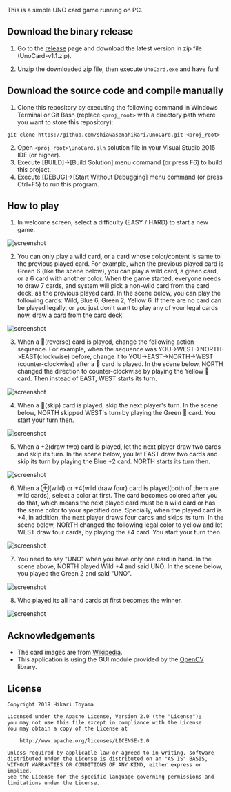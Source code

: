 This is a simple UNO card game running on PC.

Download the binary release
---------------------------

1. Go to the [release](https://github.com/shiawasenahikari/UnoCard/releases) page and download the
   latest version in zip file (UnoCard-v1.1.zip).

2. Unzip the downloaded zip file, then execute `UnoCard.exe` and have fun!

Download the source code and compile manually
---------------------------------------------

1. Clone this repository by executing the following command in Windows Terminal or Git Bash (replace
   `<proj_root>` with a directory path where you want to store this repository):
```
git clone https://github.com/shiawasenahikari/UnoCard.git <proj_root>
```
2. Open `<proj_root>\UnoCard.sln` solution file in your Visual Studio 2015 IDE (or higher).
3. Execute [BUILD]->[Build Solution] menu command (or press F6) to build this project.
4. Execute [DEBUG]->[Start Without Debugging] menu command (or press Ctrl+F5) to run this program.

How to play
-----------

1. In welcome screen, select a difficulty (EASY / HARD) to start a new game.

![screenshot](https://github.com/shiawasenahikari/UnoCard/blob/master/README.files/1.png)

2. You can only play a wild card, or a card whose color/content is same to the previous played card.
   For example, when the previous played card is Green 6 (like the scene below), you can play a wild
   card, a green card, or a 6 card with another color. When the game started, everyone needs to draw
   7 cards, and system will pick a non-wild card from the card deck, as the previous played card. In
   the scene below, you can play the following cards: Wild, Blue 6, Green 2, Yellow 6. If there are
   no card can be played legally, or you just don't want to play any of your legal cards now, draw a
   card from the card deck.

![screenshot](https://github.com/shiawasenahikari/UnoCard/blob/master/README.files/2.png)

3. When a 🔄(reverse) card is played, change the following action sequence. For example, when the
   sequence was YOU->WEST->NORTH->EAST(clockwise) before, change it to YOU->EAST->NORTH->WEST
   (counter-clockwise) after a 🔄 card is played. In the scene below, NORTH changed the direction
   to counter-clockwise by playing the Yellow 🔄 card. Then instead of EAST, WEST starts its turn.

![screenshot](https://github.com/shiawasenahikari/UnoCard/blob/master/README.files/3.png)

4. When a 🚫(skip) card is played, skip the next player's turn. In the scene below, NORTH skipped
   WEST's turn by playing the Green 🚫 card. You start your turn then.

![screenshot](https://github.com/shiawasenahikari/UnoCard/blob/master/README.files/4.png)

5. When a +2(draw two) card is played, let the next player draw two cards and skip its turn. In the
   scene below, you let EAST draw two cards and skip its turn by playing the Blue +2 card. NORTH
   starts its turn then.

![screenshot](https://github.com/shiawasenahikari/UnoCard/blob/master/README.files/5.png)

6. When a ⊕(wild) or +4(wild draw four) card is played(both of them are wild cards), select a color
   at first. The card becomes colored after you do that, which means the next played card must be a
   wild card or has the same color to your specified one. Specially, when the played card is +4, in
   addition, the next player draws four cards and skips its turn. In the scene below, NORTH changed
   the following legal color to yellow and let WEST draw four cards, by playing the +4 card. You
   start your turn then.

![screenshot](https://github.com/shiawasenahikari/UnoCard/blob/master/README.files/6.png)

7. You need to say "UNO" when you have only one card in hand. In the scene above, NORTH played Wild
   +4 and said UNO. In the scene below, you played the Green 2 and said "UNO".

![screenshot](https://github.com/shiawasenahikari/UnoCard/blob/master/README.files/7.png)

8. Who played its all hand cards at first becomes the winner.

![screenshot](https://github.com/shiawasenahikari/UnoCard/blob/master/README.files/8.png)

Acknowledgements
----------------

* The card images are from [Wikipedia](https://commons.wikimedia.org/wiki/File:UNO_cards_deck.svg).
* This application is using the GUI module provided by the [OpenCV](https://opencv.org) library.

License
-------

    Copyright 2019 Hikari Toyama

    Licensed under the Apache License, Version 2.0 (the "License");
    you may not use this file except in compliance with the License.
    You may obtain a copy of the License at

        http://www.apache.org/licenses/LICENSE-2.0

    Unless required by applicable law or agreed to in writing, software
    distributed under the License is distributed on an "AS IS" BASIS,
    WITHOUT WARRANTIES OR CONDITIONS OF ANY KIND, either express or implied.
    See the License for the specific language governing permissions and
    limitations under the License.

